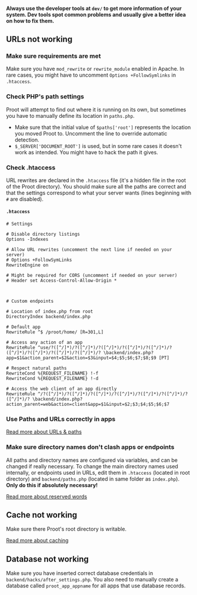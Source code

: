 
#### **Always use the developer tools at `dev/` to get more information of your system. Dev tools spot common problems and usually give a better idea on how to fix them.**



## URLs not working

### Make sure requirements are met
Make sure you have `mod_rewrite` or `rewrite_module` enabled in Apache. In rare cases, you might have to uncomment `Options +FollowSymlinks` in `.htaccess`.

### Check PHP's path settings
Proot will attempt to find out where it is running on its own, but sometimes you have to manually define its location in `paths.php`.

- Make sure that the initial value of `$paths['root']` represents the location you moved Proot to. Uncomment the line to override automatic detection.
- `$_SERVER['DOCUMENT_ROOT']` is used, but in some rare cases it doesn't work as intended. You might have to hack the path it gives.

### Check .htaccess

URL rewrites are declared in the `.htaccess` file (it's a hidden file in the root of the Proot directory). You should make sure all the paths are correct and that the settings correspond to what your server wants (lines beginning with `#` are disabled).

#### `.htaccess`

	# Settings

	# Disable directory listings
	Options -Indexes

	# Allow URL rewrites (uncomment the next line if needed on your server)
	# Options +FollowSymLinks
	RewriteEngine on

	# Might be required for CORS (uncomment if needed on your server)
	# Header set Access-Control-Allow-Origin *



	# Custom endpoints

	# Location of index.php from root
	DirectoryIndex backend/index.php

	# Default app
	RewriteRule ^$ /proot/home/ [R=301,L]

	# Access any action of an app
	RewriteRule ^use/?([^/]*)/?([^/]*)/?([^/]*)/?([^/]*)/?([^/]*)/?([^/]*)/?([^/]*)/?([^/]*)/?([^/]*)/? \backend/index.php?app=$1&action_parent=$2&action=$3&input=$4;$5;$6;$7;$8;$9 [PT]

	# Respect natural paths
	RewriteCond %{REQUEST_FILENAME} !-f
	RewriteCond %{REQUEST_FILENAME} !-d

	# Access the web client of an app directly
	RewriteRule ^/?([^/]*)/?([^/]*)/?([^/]*)/?([^/]*)/?([^/]*)/?([^/]*)/?([^/]*)/? \backend/index.php?action_parent=web&action=client&app=$1&input=$2;$3;$4;$5;$6;$7	

### Use Paths and URLs correctly in apps
[Read more about URLs & paths](?category=apps&id=urls)



### Make sure directory names don't clash apps or endpoints
All paths and directory names are configured via variables, and can be changed if really necessary. To change the main directory names used internally, or endpoints used in URLs, edit them in `.htaccess` (located in root directory) and `backend/paths.php` (located in same folder as `index.php`). **Only do this if absolutely necessary!**

[Read more about reserved words](?category=apps&id=urls)



## Cache not working
Make sure there Proot's root directory is writable.

[Read more about caching](?category=backend&id=caching)



## Database not working
Make sure you have inserted correct database credentials in `backend/hacks/after_settings.php`. You also need to manually create a database called `proot_app_appname` for all apps that use database records.
